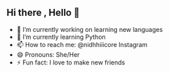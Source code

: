 ## Hi there , Hello 👋





- 🔭 I’m currently working on learning new languages
- 🌱 I’m currently learning Python
- 📫 How to reach me: @nidhhiiicore Instagram
- 😄 Pronouns: She/Her
- ⚡ Fun fact: I love to make new friends

